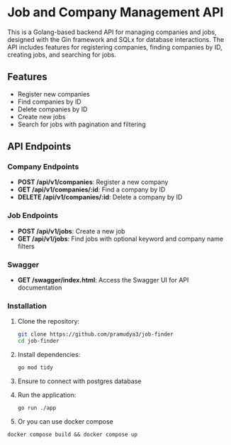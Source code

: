# Job and Company Management API

This is a Golang-based backend API for managing companies and jobs, designed with the Gin framework and SQLx for database interactions. The API includes features for registering companies, finding companies by ID, creating jobs, and searching for jobs.

## Features

- Register new companies
- Find companies by ID
- Delete companies by ID
- Create new jobs
- Search for jobs with pagination and filtering

## API Endpoints

### Company Endpoints

- **POST /api/v1/companies**: Register a new company
- **GET /api/v1/companies/:id**: Find a company by ID
- **DELETE /api/v1/companies/:id**: Delete a company by ID

### Job Endpoints

- **POST /api/v1/jobs**: Create a new job
- **GET /api/v1/jobs**: Find jobs with optional keyword and company name filters

### Swagger

- **GET /swagger/index.html**: Access the Swagger UI for API documentation

### Installation

1. Clone the repository:
    ```bash
    git clone https://github.com/pramudya3/job-finder
    cd job-finder
    ```

2. Install dependencies:
    ```bash
    go mod tidy
    ```
3. Ensure to connect with postgres database

4. Run the application:
    ```bash
    go run ./app
    ```
5. Or you can use docker compose
 ```
 docker compose build && docker compose up
 ```